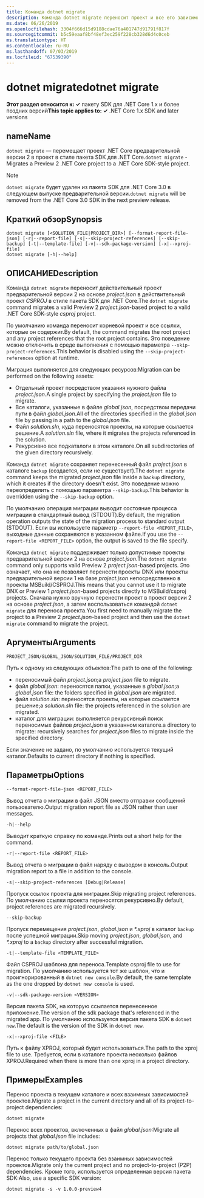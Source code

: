 ```yaml
---
title: Команда dotnet migrate
description: Команда dotnet migrate переносит проект и все его зависимости.
ms.date: 06/26/2019
ms.openlocfilehash: 3304f666d15d9188cdae76a401747d91791f817f
ms.sourcegitcommit: b5c59eaaf8bf48ef3ec259f228cb328d6d4c0ceb
ms.translationtype: HT
ms.contentlocale: ru-RU
ms.lasthandoff: 07/03/2019
ms.locfileid: "67539390"
---
```

# <a name="dotnet-migrate"></a><span data-ttu-id="6fd1e-103">dotnet migrate</span><span class="sxs-lookup"><span data-stu-id="6fd1e-103">dotnet migrate</span></span>

<span data-ttu-id="6fd1e-104">**Этот раздел относится к: ✓** пакету SDK для .NET Core 1.x и более поздних версий</span><span class="sxs-lookup"><span data-stu-id="6fd1e-104">**This topic applies to: ✓** .NET Core 1.x SDK and later versions</span></span>

<!-- todo: uncomment when all CLI commands are reviewed
[!INCLUDE [topic-appliesto-net-core-all](../../../includes/topic-appliesto-net-core-all.md)]
-->

## <a name="name"></a><span data-ttu-id="6fd1e-105">name</span><span class="sxs-lookup"><span data-stu-id="6fd1e-105">Name</span></span>

<span data-ttu-id="6fd1e-106">`dotnet migrate` — перемещает проект .NET Core предварительной версии 2 в проект в стиле пакета SDK для .NET Core.</span><span class="sxs-lookup"><span data-stu-id="6fd1e-106">`dotnet migrate` - Migrates a Preview 2 .NET Core project to a .NET Core SDK-style project.</span></span>

> [!NOTE]
> <span data-ttu-id="6fd1e-107">`dotnet migrate` будет удален из пакета SDK для .NET Core 3.0 в следующем выпуске предварительной версии.</span><span class="sxs-lookup"><span data-stu-id="6fd1e-107">`dotnet migrate` will be removed from the .NET Core 3.0 SDK in the next preview release.</span></span>

## <a name="synopsis"></a><span data-ttu-id="6fd1e-108">Краткий обзор</span><span class="sxs-lookup"><span data-stu-id="6fd1e-108">Synopsis</span></span>

```
dotnet migrate [<SOLUTION_FILE|PROJECT_DIR>] [--format-report-file-json] [-r|--report-file] [-s|--skip-project-references] [--skip-backup] [-t|--template-file] [-v|--sdk-package-version] [-x|--xproj-file]
dotnet migrate [-h|--help]
```

## <a name="description"></a><span data-ttu-id="6fd1e-109">ОПИСАНИЕ</span><span class="sxs-lookup"><span data-stu-id="6fd1e-109">Description</span></span>

<span data-ttu-id="6fd1e-110">Команда `dotnet migrate` переносит действительный проект предварительной версии 2 на основе *project.json* в действительный проект *CSPROJ* в стиле пакета SDK для .NET Core.</span><span class="sxs-lookup"><span data-stu-id="6fd1e-110">The `dotnet migrate` command migrates a valid Preview 2 *project.json*-based project to a valid .NET Core SDK-style *csproj* project.</span></span>

<span data-ttu-id="6fd1e-111">По умолчанию команда переносит корневой проект и все ссылки, которые он содержит.</span><span class="sxs-lookup"><span data-stu-id="6fd1e-111">By default, the command migrates the root project and any project references that the root project contains.</span></span> <span data-ttu-id="6fd1e-112">Это поведение можно отключить в среде выполнения с помощью параметра `--skip-project-references`.</span><span class="sxs-lookup"><span data-stu-id="6fd1e-112">This behavior is disabled using the `--skip-project-references` option at runtime.</span></span>

<span data-ttu-id="6fd1e-113">Миграция выполняется для следующих ресурсов:</span><span class="sxs-lookup"><span data-stu-id="6fd1e-113">Migration can be performed on the following assets:</span></span>

* <span data-ttu-id="6fd1e-114">Отдельный проект посредством указания нужного файла *project.json*.</span><span class="sxs-lookup"><span data-stu-id="6fd1e-114">A single project by specifying the *project.json* file to migrate.</span></span>
* <span data-ttu-id="6fd1e-115">Все каталоги, указанные в файле *global.json*, посредством передачи пути в файл *global.json*.</span><span class="sxs-lookup"><span data-stu-id="6fd1e-115">All of the directories specified in the *global.json* file by passing in a path to the *global.json* file.</span></span>
* <span data-ttu-id="6fd1e-116">Файл *solution.sln*, куда переносятся проекты, на которые ссылается решение.</span><span class="sxs-lookup"><span data-stu-id="6fd1e-116">A *solution.sln* file, where it migrates the projects referenced in the solution.</span></span>
* <span data-ttu-id="6fd1e-117">Рекурсивно все подкаталоги в этом каталоге.</span><span class="sxs-lookup"><span data-stu-id="6fd1e-117">On all subdirectories of the given directory recursively.</span></span>

<span data-ttu-id="6fd1e-118">Команда `dotnet migrate` сохраняет перенесенный файл *project.json* в каталоге `backup` (создается, если не существует).</span><span class="sxs-lookup"><span data-stu-id="6fd1e-118">The `dotnet migrate` command keeps the migrated *project.json* file inside a `backup` directory, which it creates if the directory doesn't exist.</span></span> <span data-ttu-id="6fd1e-119">Это поведение можно переопределить с помощью параметра `--skip-backup`.</span><span class="sxs-lookup"><span data-stu-id="6fd1e-119">This behavior is overridden using the `--skip-backup` option.</span></span>

<span data-ttu-id="6fd1e-120">По умолчанию операция миграции выводит состояние процесса миграции в стандартный вывод (STDOUT).</span><span class="sxs-lookup"><span data-stu-id="6fd1e-120">By default, the migration operation outputs the state of the migration process to standard output (STDOUT).</span></span> <span data-ttu-id="6fd1e-121">Если вы используете параметр `--report-file <REPORT_FILE>`, выходные данные сохраняются в указанном файле.</span><span class="sxs-lookup"><span data-stu-id="6fd1e-121">If you use the `--report-file <REPORT_FILE>` option, the output is saved to the file specify.</span></span>

<span data-ttu-id="6fd1e-122">Команда `dotnet migrate` поддерживает только допустимые проекты предварительной версии 2 на основе *project.json*.</span><span class="sxs-lookup"><span data-stu-id="6fd1e-122">The `dotnet migrate` command only supports valid Preview 2 *project.json*-based projects.</span></span> <span data-ttu-id="6fd1e-123">Это означает, что она не позволяет перенести проекты DNX или проекты предварительной версии 1 на базе *project.json* непосредственно в проекты MSBuild/CSPROJ.</span><span class="sxs-lookup"><span data-stu-id="6fd1e-123">This means that you cannot use it to migrate DNX or Preview 1 *project.json*-based projects directly to MSBuild/csproj projects.</span></span> <span data-ttu-id="6fd1e-124">Сначала нужно вручную перенести проект в проект версии 2 на основе *project.json*, а затем воспользоваться командой `dotnet migrate` для переноса проекта.</span><span class="sxs-lookup"><span data-stu-id="6fd1e-124">You first need to manually migrate the project to a Preview 2 *project.json*-based project and then use the `dotnet migrate` command to migrate the project.</span></span>

## <a name="arguments"></a><span data-ttu-id="6fd1e-125">Аргументы</span><span class="sxs-lookup"><span data-stu-id="6fd1e-125">Arguments</span></span>

`PROJECT_JSON/GLOBAL_JSON/SOLUTION_FILE/PROJECT_DIR`

<span data-ttu-id="6fd1e-126">Путь к одному из следующих объектов:</span><span class="sxs-lookup"><span data-stu-id="6fd1e-126">The path to one of the following:</span></span>

* <span data-ttu-id="6fd1e-127">переносимый файл *project.json*;</span><span class="sxs-lookup"><span data-stu-id="6fd1e-127">a *project.json* file to migrate.</span></span>
* <span data-ttu-id="6fd1e-128">файл *global.json*: переносятся папки, указанные в *global.json*;</span><span class="sxs-lookup"><span data-stu-id="6fd1e-128">a *global.json* file: the folders specified in *global.json* are migrated.</span></span>
* <span data-ttu-id="6fd1e-129">файл *solution.sln*: переносятся проекты, на которые ссылается решение;</span><span class="sxs-lookup"><span data-stu-id="6fd1e-129">a *solution.sln* file: the projects referenced in the solution are migrated.</span></span>
* <span data-ttu-id="6fd1e-130">каталог для миграции: выполняется рекурсивный поиск переносимых файлов *project.json* в указанном каталоге.</span><span class="sxs-lookup"><span data-stu-id="6fd1e-130">a directory to migrate: recursively searches for *project.json* files to migrate inside the specified directory.</span></span>

<span data-ttu-id="6fd1e-131">Если значение не задано, по умолчанию используется текущий каталог.</span><span class="sxs-lookup"><span data-stu-id="6fd1e-131">Defaults to current directory if nothing is specified.</span></span>

## <a name="options"></a><span data-ttu-id="6fd1e-132">Параметры</span><span class="sxs-lookup"><span data-stu-id="6fd1e-132">Options</span></span>

`--format-report-file-json <REPORT_FILE>`

<span data-ttu-id="6fd1e-133">Вывод отчета о миграции в файл JSON вместо отправки сообщений пользователю.</span><span class="sxs-lookup"><span data-stu-id="6fd1e-133">Output migration report file as JSON rather than user messages.</span></span>

`-h|--help`

<span data-ttu-id="6fd1e-134">Выводит краткую справку по команде.</span><span class="sxs-lookup"><span data-stu-id="6fd1e-134">Prints out a short help for the command.</span></span>

`-r|--report-file <REPORT_FILE>`

<span data-ttu-id="6fd1e-135">Вывод отчета о миграции в файл наряду с выводом в консоль.</span><span class="sxs-lookup"><span data-stu-id="6fd1e-135">Output migration report to a file in addition to the console.</span></span>

`-s|--skip-project-references [Debug|Release]`

<span data-ttu-id="6fd1e-136">Пропуск ссылок проекта для миграции.</span><span class="sxs-lookup"><span data-stu-id="6fd1e-136">Skip migrating project references.</span></span> <span data-ttu-id="6fd1e-137">По умолчанию ссылки проекта переносятся рекурсивно.</span><span class="sxs-lookup"><span data-stu-id="6fd1e-137">By default, project references are migrated recursively.</span></span>

`--skip-backup`

<span data-ttu-id="6fd1e-138">Пропуск перемещения *project.json*, *global.json* и *\*.xproj* в каталог `backup` после успешной миграции.</span><span class="sxs-lookup"><span data-stu-id="6fd1e-138">Skip moving *project.json*, *global.json*, and *\*.xproj* to a `backup` directory after successful migration.</span></span>

`-t|--template-file <TEMPLATE_FILE>`

<span data-ttu-id="6fd1e-139">Файл CSPROJ шаблона для переноса.</span><span class="sxs-lookup"><span data-stu-id="6fd1e-139">Template csproj file to use for migration.</span></span> <span data-ttu-id="6fd1e-140">По умолчанию используется тот же шаблон, что и проигнорированный в `dotnet new console`.</span><span class="sxs-lookup"><span data-stu-id="6fd1e-140">By default, the same template as the one dropped by `dotnet new console` is used.</span></span>

`-v|--sdk-package-version <VERSION>`

<span data-ttu-id="6fd1e-141">Версия пакета SDK, на которую ссылается перенесенное приложение.</span><span class="sxs-lookup"><span data-stu-id="6fd1e-141">The version of the sdk package that's referenced in the migrated app.</span></span> <span data-ttu-id="6fd1e-142">По умолчанию используется версия пакета SDK в `dotnet new`.</span><span class="sxs-lookup"><span data-stu-id="6fd1e-142">The default is the version of the SDK in `dotnet new`.</span></span>

`-x|--xproj-file <FILE>`

<span data-ttu-id="6fd1e-143">Путь к файлу XPROJ, который будет использоваться.</span><span class="sxs-lookup"><span data-stu-id="6fd1e-143">The path to the xproj file to use.</span></span> <span data-ttu-id="6fd1e-144">Требуется, если в каталоге проекта несколько файлов XPROJ.</span><span class="sxs-lookup"><span data-stu-id="6fd1e-144">Required when there is more than one xproj in a project directory.</span></span>

## <a name="examples"></a><span data-ttu-id="6fd1e-145">Примеры</span><span class="sxs-lookup"><span data-stu-id="6fd1e-145">Examples</span></span>

<span data-ttu-id="6fd1e-146">Перенос проекта в текущем каталоге и всех взаимных зависимостей проектов.</span><span class="sxs-lookup"><span data-stu-id="6fd1e-146">Migrate a project in the current directory and all of its project-to-project dependencies:</span></span>

`dotnet migrate`

<span data-ttu-id="6fd1e-147">Перенос всех проектов, включенных в файл *global.json*:</span><span class="sxs-lookup"><span data-stu-id="6fd1e-147">Migrate all projects that *global.json* file includes:</span></span>

`dotnet migrate path/to/global.json`

<span data-ttu-id="6fd1e-148">Перенос только текущего проекта без взаимных зависимостей проектов.</span><span class="sxs-lookup"><span data-stu-id="6fd1e-148">Migrate only the current project and no project-to-project (P2P) dependencies.</span></span> <span data-ttu-id="6fd1e-149">Кроме того, используется определенная версия пакета SDK:</span><span class="sxs-lookup"><span data-stu-id="6fd1e-149">Also, use a specific SDK version:</span></span>

`dotnet migrate -s -v 1.0.0-preview4`
